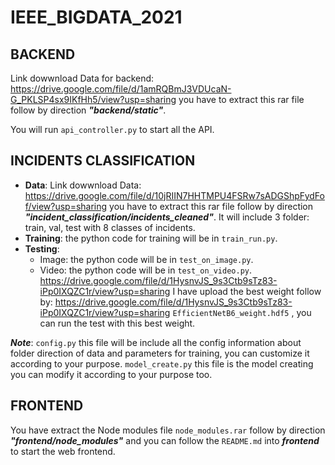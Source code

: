 # IEEE_BIGDATA_2021
## BACKEND
Link dowwnload Data for backend: https://drive.google.com/file/d/1amRQBmJ3VDUcaN-G_PKLSP4sx9IKfHh5/view?usp=sharing
you have to extract this rar file follow by direction ***"backend/static"***.

You will run ```api_controller.py``` to start all the API.
## INCIDENTS CLASSIFICATION
* **Data**: Link dowwnload Data: https://drive.google.com/file/d/10jRIIN7HHTMPU4FSRw7sADGShpFydFof/view?usp=sharing
you have to extract this rar file follow by direction ***"incident_classification/incidents_cleaned"***. It will include 3 folder: train, val, test with 8 classes of incidents.
* **Training**: the python code for training will be in ```train_run.py```.
* **Testing**: 
  * Image: the python code will be in ```test_on_image.py```.
  * Video: the python code will be in ```test_on_video.py```.
https://drive.google.com/file/d/1HysnvJS_9s3Ctb9sTz83-iPp0IXQZC1r/view?usp=sharing
I have upload the best weight follow by: https://drive.google.com/file/d/1HysnvJS_9s3Ctb9sTz83-iPp0IXQZC1r/view?usp=sharing ```EfficientNetB6_weight.hdf5``` , you can run the test with this best weight.

***Note***: ```config.py``` this file will be include all the config information about folder direction of data and parameters for training, you can customize it according to your purpose. ```model_create.py``` this file is the model creating you can modify it according to your purpose too.
## FRONTEND
You have extract the Node modules file ```node_modules.rar``` follow by direction ***"frontend/node_modules"*** and you can follow the ```README.md``` into ***frontend*** to start the web frontend.
